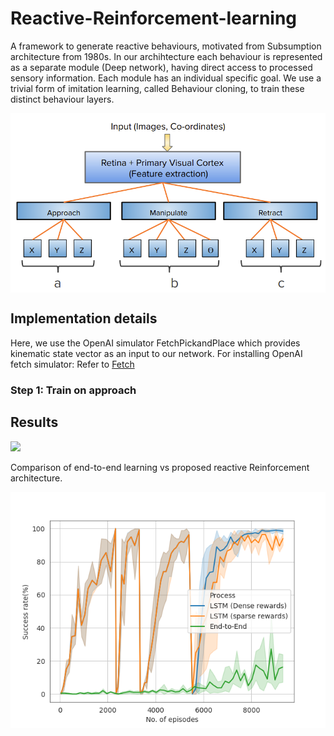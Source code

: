 # Reactive-Reinforcement-learning

A framework to generate reactive behaviours, motivated from Subsumption architecture from 1980s. In our archihtecture each  behaviour is represented as a separate module (Deep network), having direct access to processed sensory information. Each module has an individual specific goal. We use a trivial form of imitation learning, called Behaviour cloning, to train these distinct behaviour layers.

<img align="center" src="images/ameya.png" width="1000"> 

## Implementation details

Here, we use the OpenAI simulator FetchPickandPlace which provides kinematic state vector as an input to our network.
For installing OpenAI fetch simulator: Refer to [Fetch](https://openai.com/blog/ingredients-for-robotics-research/)

### Step 1: Train on approach
## Results
<img src="images/fetch_rotate.gif" width="600"> 

Comparison of end-to-end learning vs proposed reactive Reinforcement architecture.

<img src="images/Figure_4.png"> 
